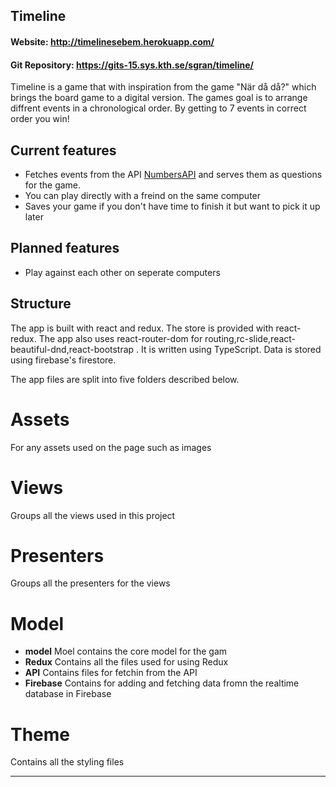 ## Timeline

<h4>Website: <a href='http://timelinesebem.herokuapp.com/'>http://timelinesebem.herokuapp.com/</a></h4>

<h4>Git Repository: <a href='https://gits-15.sys.kth.se/sgran/timeline'>https://gits-15.sys.kth.se/sgran/timeline/</a></h4>
Timeline is a game that with inspiration from the game "När då då?" which brings the board game to a digital version. The games goal is to arrange diffrent events in a chronological order. By getting to 7 events in correct order you win!

## Current features

- Fetches events from the API <a href='http://numbersapi.com/'>NumbersAPI</a> and serves them as questions for the game.
- You can play directly with a freind on the same computer
- Saves your game if you don't have time to finish it but want to pick it up later

## Planned features

- Play against each other on seperate computers

## Structure

The app is built with react and redux. The store is provided with react-redux. The app also uses react-router-dom for routing,rc-slide,react-beautiful-dnd,react-bootstrap . It is written using TypeScript. Data is stored using firebase's firestore.

The app files are split into five folders described below.

# Assets

For any assets used on the page such as images

# Views

Groups all the views used in this project

# Presenters

Groups all the presenters for the views

# Model

- **model**
  Moel contains the core model for the gam
- **Redux**
  Contains all the files used for using Redux
- **API**
  Contains files for fetchin from the API
- **Firebase**
  Contains for adding and fetching data fromn the realtime database in Firebase

# Theme

Contains all the styling files

---
